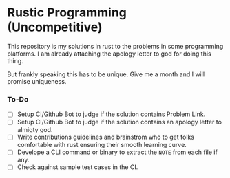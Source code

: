 # Rustic Programming (Uncompetitive)

This repository is my solutions in rust to the problems in some programming platforms. I am already attaching the apology letter to god for doing this thing.

But frankly speaking this has to be unique. Give me a month and I will promise uniqueness.

### To-Do

- [ ] Setup CI/Github Bot to judge if the solution contains Problem Link.
- [ ] Setup CI/Github Bot to judge if the solution contains an apology letter to almigty god.
- [ ] Write contributions guidelines and brainstrom who to get folks comfortable with rust ensuring their smooth learning curve.
- [ ] Develope a CLI command or binary to extract the `NOTE` from each file if any.
- [ ] Check against sample test cases in the CI.
